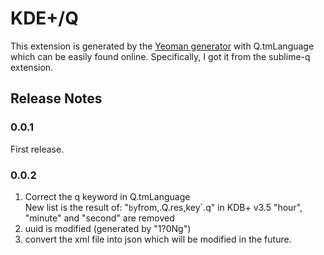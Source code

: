 # KDE+/Q
This extension is generated by the [Yeoman generator](https://www.npmjs.com/package/generator-code) with Q.tmLanguage which can be easily found online. Specifically, I got it from the sublime-q extension.

## Release Notes
### 0.0.1
First release.

### 0.0.2
1. Correct the q keyword in Q.tmLanguage  
New list is the result of: "`by`from,.Q.res,key`.q" in KDB+ v3.5
"hour", "minute" and "second" are removed
2. uuid is modified (generated by "1?0Ng")
3. convert the xml file into json which will be modified in the future.

